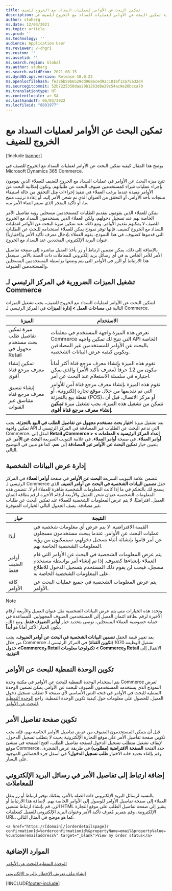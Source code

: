 ```yaml
---
title: تمكين البحث عن الأوامر لعمليات السداد مع الخروج للضيف
description: يوضح هذا المقال كيفية تمكين البحث عن الأوامر لعمليات السداد مع الخروج للضيف‬ في Microsoft Dynamics 365 Commerce.
author: stuharg
ms.date: 12/03/2021
ms.topic: article
ms.prod: ''
ms.technology: ''
audience: Application User
ms.reviewer: v-chgri
ms.custom: ''
ms.assetid: ''
ms.search.region: Global
ms.author: stuharg
ms.search.validFrom: 2021-08-15
ms.dyn365.ops.version: Release 10.0.22
ms.openlocfilehash: fe32bb59b6529dd9686ced92c1016f12a75a32d4
ms.sourcegitcommit: 52b7225350daa29b1263d8e29c54ac9e20bcca70
ms.translationtype: HT
ms.contentlocale: ar-SA
ms.lasthandoff: 06/03/2022
ms.locfileid: "8891977"
---
```

# <a name="enable-order-lookup-for-guest-checkouts"></a>تمكين البحث عن الأوامر لعمليات السداد مع الخروج للضيف

[!include [banner](includes/banner.md)]

يوضح هذا المقال كيفية تمكين البحث عن الأوامر لعمليات السداد مع الخروج للضيف‬ في Microsoft Dynamics 365 Commerce.

تتيح ميزة البحث عن الأوامر في عمليات السداد مع الخروج للضيف‬ للعملاء الذين يقومون بإجراء عمليات شراء كمستخدمين ضيوف البحث عن طلباتهم. وتكون إمكانية البحث عن الأوامر مفيدة عندما يرغب العملاء في تنفيذ إجراءات مثل التحقق من حالة استيفاء منتجات بأحد الأوامر، أو التحقق من العنوان الذي تم شحن الأمر إليه، أو إعادة ترتيب منتج ما، أو تأكيد المتجر الذي سيتم انتقاء الأمر منه.

يمكن للعملاء الذين يقومون بتقديم الطلبات كمستخدمين مسجلين رؤية تفاصيل الأمر الخاصة بهم عند تسجيل دخولهم، ولكن العملاء الذين يستخدمون السداد مع الخروج للضيف‬ لا يمكنهم تقديم الأوامر. ومع ذلك، عند تمكين ميزة البحث عن الأوامر لعمليات السداد مع الخروج كضيف، فإنها توفر نموذج يمكن للعملاء استخدامه للبحث عن الطلبات التي قدموها كضيوف. في هذا النموذج، يقوم العملاء بإدخال معرف تأكيد الأمر و(اختيارياً) عنوان البريد الإلكتروني المحددين عند السداد مع الخروج.

بالإضافة إلى ذلك، يمكن تضمين ارتباط أو زر يأخذ العميل مباشرة إلى صفحة تفاصيل الأمر للأمر الخاص به في أي رسائل بريد إلكتروني للمعاملات ذات الصلة بالأمر. سيعمل هذا الارتباط أو الزر في الأوامر التي يتم وضعها بواسطة المستخدمين المسجلين والمستخدمين الضيوف.

## <a name="turn-on-necessary-features-in-commerce-headquarters"></a>تشغيل الميزات الضرورية في المركز الرئيسي لـ Commerce

لتمكين البحث عن الأوامر لعمليات السداد مع الخروج للضيف، يجب تشغيل الميزات التالية في **مساحات العمل \> إدارة الميزات** في المركز الرئيسي لـ Commerce.

| الميزة | الاستخدام |
|---------|---------|
| ميزة تمكين تفاصيل طلب بحث مستخدم مجهول في Retail | تعرض هذه الميزة واجهة المستخدم في معلمات Commerce التي تتيح لك تمكين واجهه API الخاصة بالبحث عن الأوامر للمستخدمين غير المصادقين وتكوين كيفية عرض البيانات الشخصية. |
| تمكين إنشاء معرف مرجع قناة أقوى | تقوم هذه الميزة بإنشاء معرف مرجع قناة أكثر أماناً مكون من 12 حرفاً (معرف تأكيد الأمر) والذي يمكن اجتيازه في سلسلة الاستعلام عند البحث عن أمر. |
| إنشاء تنسيق معرف مرجع قناة متناسق عبر القنوات | تقوم هذه الميزة بإنشاء معرف مرجع قناة آمن للأوامر التي تم تقديمها من خلال موقع تجارة إلكترونية، أو نقطة بيع بالتجزئة (POS)، أو مركز الاتصال. قبل أن تتمكن من تشغيل هذه الميزة، يجب تشغيل ميزة **تمكين إنشاء معرف مرجع قناة أقوى**. |

بعد تشغيل ميزة **اختيار بحث مستخدم مجهول عن تفاصيل الطلب في البيع بالتجزئة**، يجب تمكين واجهة API التي تدعم البحث عن الطلبات غير المصادقة في المركز الرئيسي لـ Commerce. انتقل إلى **Retail وCommerce \> إعداد المركز الرئيسية \> المعلمات \> أوامر العملاء**. في صفحة **أوامر العملاء**، في علامة التبويب السريعة **البحث عن الأمر**، قم بتعيين خيار **تمكين البحث عن الأوامر غير المصادقة** إلى **نعم**، كما هو مبين في التوضيح التالي.

## <a name="manage-the-display-of-personal-data"></a>إدارة عرض البيانات الشخصية

تتضمن علامة التبويب السريعة **البحث عن الأوامر** في صفحة **أوامر العملاء** في المركز الرئيسي لـ Commerce حقل **تضمين البيانات الشخصية في البحث عن أوامر الضيف** الذي يسمح لك بالتحكم في ما إذا كانت المعلومات الشخصية ظاهرة للعملاء أم لا. تتضمن هذه المعلومات الشخصية عنوان شحن العميل والأربعة أرقام الأخيرة لرقم بطاقة ائتمان العميل. افتراضيًا، لا يتم عرض المعلومات الشخصية للعملاء عند تمكين البحث عن طلبات غير مصادقة. يصف الجدول التالي الخيارات المتوفرة.

| خيار | النتيجة |
|--------|--------|
| أبدًا | القيمة الافتراضية. لا يتم عرض أي معلومات شخصية في عمليات البحث عن الأوامر. عندما يبحث مستخدمون مسجلون عن أمر قاموا بإنشائه أثناء تسجيل دخولهم، سيتمكنون من رؤية المعلومات الشخصية الخاصة بهم. |
| أوامر الضيف فقط | يتم عرض المعلومات الشخصية في البحث عن الأوامر التي قام العملاء بإنشاءها كضيوف. إذا تم إنشاء أمر بواسطة مستخدم مسجل، فيجب لن يقوم ذلك المستخدم بتسجيل الدخول للاطلاع على المعلومات الشخصية الخاصة به. |
| كافة الأوامر | يتم عرض المعلومات الشخصية في جميع عمليات البحث عن الأوامر. |

> [!NOTE]
> وتحدد هذه الخيارات متى يتم عرض البيانات الشخصية مثل عنوان العميل والأربعة أرقام الأخيرة لرقم بطاقة ائتمان العميل إلى المستخدمين الضيوف المجهولين. للمساعدة في حماية خصوصية العملاء المسجلين، نوصي بتحديد خيار **أوامر الضيوف فقط**. ومع ذلك، يكون الخيار الأكثر أمانا هو **أبداً**.

بعد تغيير قيمة الحقل **‬‏‫تضمين البيانات الشخصية في البحث عن أوامر الضيوف**، يجب تشغيل الوظيفة 1070 (**تكوين القناة**) في المركز الرئيسي لـ Commerce من خلال الانتقال إلى **Retail وCommerce \> تكنولوجيا معلومات Retail وCommerce\> جدول التوزيع**.

## <a name="configure-the-order-lookup-module"></a>تكوين الوحدة النمطية للبحث عن الأوامر

يتم استخدام الوحدة النمطية للبحث عن الأوامر في مكتبة وحدة Commerce لعرض النموذج الذي يستخدمه المستخدمون الضيوف للبحث عن الأوامر. يمكن تضمين الوحدة النمطية للبحث في الأوامر في فتحه النص الأساسي لأي صفحة لا تتطلب تسجيل دخول العميل. للحصول على معلومات حول كيفية تكوين الوحدة النمطية، راجع [الوحدة النمطية للبحث عن الأوامر](order-lookup-module.md).

## <a name="configure-the-order-details-page"></a>تكوين صفحة تفاصيل الأمر

قبل أن يتمكن المستخدمون الضيوف من عرض تفاصيل الأوامر الخاصة بهم، فإنه يجب تكوين صفحة تفاصيل الأمر على موقع التجارة الإلكترونية بحيث لا يتطلب تسجيل الدخول. لإيقاف تشغيل متطلب تسجيل الدخول لصفحة تفاصيل الطلب، افتح الصفحة في منشئ موقع Commerce، حدد الفتحة **الصفحة الافتراضية (مطلوب)** في طريقة عرض الشجرة، وقم بإلغاء تحديد خانة الاختيار **طلب تسجيل الدخول؟** في أسفل جزء الخصائص الموجود على اليسار.

## <a name="add-a-link-to-order-details-in-transactional-emails"></a>إضافة ارتباط إلى تفاصيل الأمر في رسائل البريد الإلكتروني للمعاملات

بالنسبة لرسائل البريد الإلكتروني ذات الصلة بالأمر، يمكنك توفير ارتباط أو زر ينقل العملاء إلى صفحة تفاصيل الأوامر للوصول إلى الأوامر الخاصة بهم. لإضافة هذا الارتباط أو الزر، قم بإنشاء ارتباط تشعبي HTML يشير إلى صفحة تفاصيل الطلب على موقع التجارة الإلكترونية، وقم بتمرير مُعرف تأكيد الأمر وعنوان البريد الإلكتروني للعميل كمعلمات URL، كما هو موضح في المثال التالي.

`<a href="https://[domain]/[orderdetailspage]?confirmationId=%orderconfirmationid%&propertyName=email&propertyValue=%customeremailaddress%" target="_blank">View my order status</a>`

## <a name="additional-resources"></a>الموارد الإضافية

[الوحدة النمطية للبحث عن الأوامر](order-lookup-module.md)

[إنشاء ملف تعريف الإخطار بالبريد الإلكتروني](email-notification-profiles.md)

[!INCLUDE[footer-include](../includes/footer-banner.md)]
